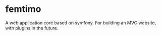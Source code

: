 # femtimo
A web application core based on symfony. For building an MVC website, with plugins in the future.
